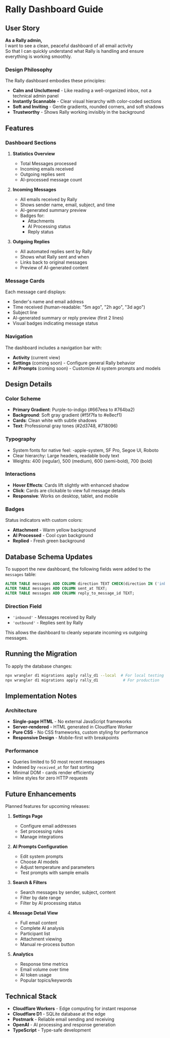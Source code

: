 # Rally Dashboard Guide

## User Story

**As a Rally admin,**  
I want to see a clean, peaceful dashboard of all email activity  
So that I can quickly understand what Rally is handling and ensure everything is working smoothly.

### Design Philosophy

The Rally dashboard embodies these principles:

- **Calm and Uncluttered** - Like reading a well-organized inbox, not a technical admin panel
- **Instantly Scannable** - Clear visual hierarchy with color-coded sections
- **Soft and Inviting** - Gentle gradients, rounded corners, and soft shadows
- **Trustworthy** - Shows Rally working invisibly in the background

## Features

### Dashboard Sections

1. **Statistics Overview**
   - Total Messages processed
   - Incoming emails received
   - Outgoing replies sent
   - AI-processed message count

2. **Incoming Messages**
   - All emails received by Rally
   - Shows sender name, email, subject, and time
   - AI-generated summary preview
   - Badges for:
     - Attachments
     - AI Processing status
     - Reply status

3. **Outgoing Replies**
   - All automated replies sent by Rally
   - Shows what Rally sent and when
   - Links back to original messages
   - Preview of AI-generated content

### Message Cards

Each message card displays:
- Sender's name and email address
- Time received (human-readable: "5m ago", "2h ago", "3d ago")
- Subject line
- AI-generated summary or reply preview (first 2 lines)
- Visual badges indicating message status

### Navigation

The dashboard includes a navigation bar with:
- **Activity** (current view)
- **Settings** (coming soon) - Configure general Rally behavior
- **AI Prompts** (coming soon) - Customize AI system prompts and models

## Design Details

### Color Scheme

- **Primary Gradient**: Purple-to-indigo (#667eea to #764ba2)
- **Background**: Soft gray gradient (#f5f7fa to #e8ecf1)
- **Cards**: Clean white with subtle shadows
- **Text**: Professional gray tones (#2d3748, #718096)

### Typography

- System fonts for native feel: -apple-system, SF Pro, Segoe UI, Roboto
- Clear hierarchy: Large headers, readable body text
- Weights: 400 (regular), 500 (medium), 600 (semi-bold), 700 (bold)

### Interactions

- **Hover Effects**: Cards lift slightly with enhanced shadow
- **Click**: Cards are clickable to view full message details
- **Responsive**: Works on desktop, tablet, and mobile

### Badges

Status indicators with custom colors:
- **Attachment** - Warm yellow background
- **AI Processed** - Cool cyan background  
- **Replied** - Fresh green background

## Database Schema Updates

To support the new dashboard, the following fields were added to the `messages` table:

```sql
ALTER TABLE messages ADD COLUMN direction TEXT CHECK(direction IN ('inbound', 'outbound')) DEFAULT 'inbound';
ALTER TABLE messages ADD COLUMN sent_at TEXT;
ALTER TABLE messages ADD COLUMN reply_to_message_id TEXT;
```

### Direction Field

- `'inbound'` - Messages received by Rally
- `'outbound'` - Replies sent by Rally

This allows the dashboard to cleanly separate incoming vs outgoing messages.

## Running the Migration

To apply the database changes:

```bash
npx wrangler d1 migrations apply rally_d1 --local  # For local testing
npx wrangler d1 migrations apply rally_d1           # For production
```

## Implementation Notes

### Architecture

- **Single-page HTML** - No external JavaScript frameworks
- **Server-rendered** - HTML generated in Cloudflare Worker
- **Pure CSS** - No CSS frameworks, custom styling for performance
- **Responsive Design** - Mobile-first with breakpoints

### Performance

- Queries limited to 50 most recent messages
- Indexed by `received_at` for fast sorting
- Minimal DOM - cards render efficiently
- Inline styles for zero HTTP requests

## Future Enhancements

Planned features for upcoming releases:

1. **Settings Page**
   - Configure email addresses
   - Set processing rules
   - Manage integrations

2. **AI Prompts Configuration**
   - Edit system prompts
   - Choose AI models
   - Adjust temperature and parameters
   - Test prompts with sample emails

3. **Search & Filters**
   - Search messages by sender, subject, content
   - Filter by date range
   - Filter by AI processing status

4. **Message Detail View**
   - Full email content
   - Complete AI analysis
   - Participant list
   - Attachment viewing
   - Manual re-process button

5. **Analytics**
   - Response time metrics
   - Email volume over time
   - AI token usage
   - Popular topics/keywords

## Technical Stack

- **Cloudflare Workers** - Edge computing for instant response
- **Cloudflare D1** - SQLite database at the edge
- **Postmark** - Reliable email sending and receiving
- **OpenAI** - AI processing and response generation
- **TypeScript** - Type-safe development

